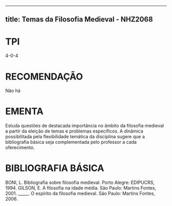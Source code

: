 
---
title: Temas da Filosofia Medieval - NHZ2068 
---

# TPI

4-0-4

# RECOMENDAÇÃO

Não há

# EMENTA

Estuda questões de destacada importância no âmbito da filosofia medieval a partir da eleição de temas e problemas específicos. A dinâmica possibilitada pela flexibilidade temática da disciplina sugere que a bibliografia básica seja complementada pelo professor a cada oferecimento.

# BIBLIOGRAFIA BÁSICA

BONI, L. Bibliografia sobre filosofia medieval. Porto Alegre: EDIPUCRS, 1994.
GILSON, E. A filosofia na idade média. São Paulo: Martins Fontes, 2001.
_____. O espírito da filosofia medieval. São Paulo: Martins Fontes, 2006.
        